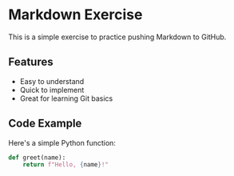 # Markdown Exercise

This is a simple exercise to practice pushing Markdown to GitHub.

## Features

- Easy to understand
- Quick to implement
- Great for learning Git basics

## Code Example

Here's a simple Python function:

```python
def greet(name):
    return f"Hello, {name}!"
